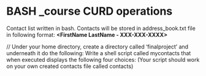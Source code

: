 # BASH _course CURD operations

Contact list written in bash.
Contacts will be stored in address_book.txt file in following format:
    **<FirstName LastName - XXX-XXX-XXXX>**

// Under your home directory, create a directory called ‘finalproject’ and underneath it do the following:
Write a shell script called mycontacts that when executed displays the following four choices: (Your script
should work on your own created contacts file called contacts)









